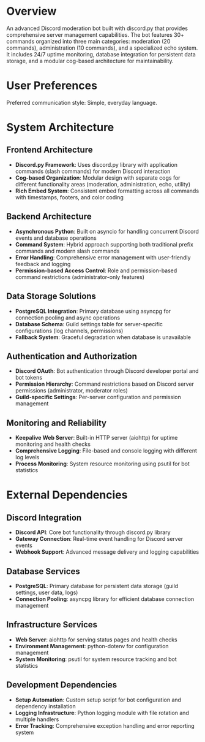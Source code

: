 # Overview

An advanced Discord moderation bot built with discord.py that provides comprehensive server management capabilities. The bot features 30+ commands organized into three main categories: moderation (20 commands), administration (10 commands), and a specialized echo system. It includes 24/7 uptime monitoring, database integration for persistent data storage, and a modular cog-based architecture for maintainability.

# User Preferences

Preferred communication style: Simple, everyday language.

# System Architecture

## Frontend Architecture
- **Discord.py Framework**: Uses discord.py library with application commands (slash commands) for modern Discord interaction
- **Cog-based Organization**: Modular design with separate cogs for different functionality areas (moderation, administration, echo, utility)
- **Rich Embed System**: Consistent embed formatting across all commands with timestamps, footers, and color coding

## Backend Architecture
- **Asynchronous Python**: Built on asyncio for handling concurrent Discord events and database operations
- **Command System**: Hybrid approach supporting both traditional prefix commands and modern slash commands
- **Error Handling**: Comprehensive error management with user-friendly feedback and logging
- **Permission-based Access Control**: Role and permission-based command restrictions (administrator-only features)

## Data Storage Solutions
- **PostgreSQL Integration**: Primary database using asyncpg for connection pooling and async operations
- **Database Schema**: Guild settings table for server-specific configurations (log channels, permissions)
- **Fallback System**: Graceful degradation when database is unavailable

## Authentication and Authorization
- **Discord OAuth**: Bot authentication through Discord developer portal and bot tokens
- **Permission Hierarchy**: Command restrictions based on Discord server permissions (administrator, moderator roles)
- **Guild-specific Settings**: Per-server configuration and permission management

## Monitoring and Reliability
- **Keepalive Web Server**: Built-in HTTP server (aiohttp) for uptime monitoring and health checks
- **Comprehensive Logging**: File-based and console logging with different log levels
- **Process Monitoring**: System resource monitoring using psutil for bot statistics

# External Dependencies

## Discord Integration
- **Discord API**: Core bot functionality through discord.py library
- **Gateway Connection**: Real-time event handling for Discord server events
- **Webhook Support**: Advanced message delivery and logging capabilities

## Database Services
- **PostgreSQL**: Primary database for persistent data storage (guild settings, user data, logs)
- **Connection Pooling**: asyncpg library for efficient database connection management

## Infrastructure Services
- **Web Server**: aiohttp for serving status pages and health checks
- **Environment Management**: python-dotenv for configuration management
- **System Monitoring**: psutil for system resource tracking and bot statistics

## Development Dependencies
- **Setup Automation**: Custom setup script for bot configuration and dependency installation
- **Logging Infrastructure**: Python logging module with file rotation and multiple handlers
- **Error Tracking**: Comprehensive exception handling and error reporting system